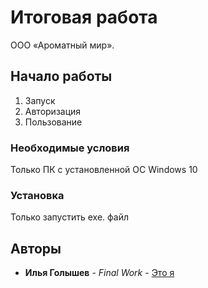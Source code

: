 # Итоговая работа

ООО «Ароматный мир».

## Начало работы

1. Запуск
2. Авторизация
3. Пользование

### Необходимые условия

Только ПК с установленной ОС Windows 10

### Установка

Только запустить exe. файл

## Авторы

* **Илья Голышев** - *Final Work* - [Это я](https://vk.com/elayxxx)
